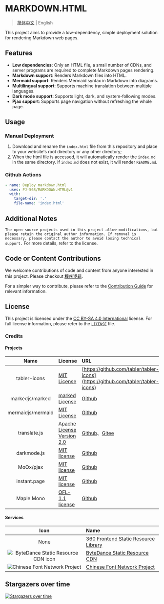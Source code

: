 # MARKDOWN.HTML

> [简体中文](README.md) | English

This project aims to provide a low-dependency, simple deployment solution for rendering Markdown web pages.

## Features

- **Low dependencies**: Only an HTML file, a small number of CDNs, and server programs are required to complete Markdown pages rendering.
- **Markdown support**: Renders Markdown files into HTML.
- **Mermaid support**: Renders Mermaid syntax in Markdown into diagrams.
- **Multilingual support**: Supports machine translation between multiple languages.
- **Dark mode support**: Supports light, dark, and system-following modes.
- **Pjax support**: Supports page navigation without refreshing the whole page.

## Usage

### Manual Deployment

1. Download and rename the `index.html` file from this repository and place to your website's root directory or any other directory;
2. When the html file is accessed, it will automatically render the `index.md` in the same directory. If `index.md` does not exist, it will render `README.md`.

### Github Actions

```yaml
- name: Deploy markdown.html
  uses: PJ-568/MARKDOWN.HTML@v1
  with:
    target-dir: '.'
    file-name: 'index.html'
```

## Additional Notes

`The open-source projects used in this project allow modifications, but please retain the original author information. If removal is necessary, please contact the author to avoid losing technical support.` For more details, refer to the license.

## Code or Content Contributions

We welcome contributions of code and content from anyone interested in this project.
Please checkout [程序逻辑](doc/logic.md).

For a simpler way to contribute, please refer to the [Contribution Guide](CONTRIBUTING.md) for relevant information.

## License

This project is licensed under the [CC BY-SA 4.0 International](https://creativecommons.org/licenses/by-sa/4.0/) license. For full license information, please refer to the [`LICENSE`](LICENSE) file.

### Credits

#### Projects

|Name|License|URL|
|:-:|:--|:--|
|tabler-icons|[MIT License](//mit-license.org)|[https://github.com/tabler/tabler-icons](https://github.com/tabler/tabler-icons)|
|markedjs/marked|[marked License](https://github.com/markedjs/marked/blob/master/LICENSE.md)|[Github](https://github.com/markedjs/marked)|
|mermaidjs/mermaid|[MIT License](https://github.com/mermaid-js/mermaid/blob/develop/LICENSE)|[Github](https://github.com/mermaid-js/mermaid)|
|translate.js|[Apache License Version 2.0](http://www.apache.org/licenses/LICENSE-2.0)|[Github](https://github.com/xnx3/translate)、[Gitee](https://gitee.com/mail_osc/translate)|
|darkmode.js|[MIT license](//mit-license.org)|[Github](https://github.com/sandoche/Darkmode.js)|
|MoOx/pjax|[MIT license](//mit-license.org)|[Github](https://github.com/MoOx/pjax)|
|instant.page|[MIT license](//mit-license.org)|[Github](https://github.com/instantpage/instant.page)|
|Maple Mono|[OFL-1.1 license](https://openfontlicense.org/open-font-license-official-text/)|[Github](https://github.com/subframe7536/maple-font)|

#### Services

|Icon|Name|
|:-:|:--|
|None|[360 Frontend Static Resource Library](https://cdn.baomitu.com/)|
|![ByteDance Static Resource CDN icon](https://cdn.bytedance.com/src/res/logo.svg)|[ByteDance Static Resource CDN](https://cdn.bytedance.com/)|
|![Chinese Font Network Project](https://chinese-font.netlify.app/favicon.ico)|[Chinese Font Network Project](https://chinese-font.netlify.app)|

## Stargazers over time

[![Stargazers over time](https://starchart.cc/PJ-568/MARKDOWN.HTML.svg?variant=adaptive)](https://starchart.cc/PJ-568/MARKDOWN.HTML)
